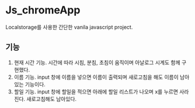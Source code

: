 # Js_chromeApp
Localstorage를 사용한 간단한 vanila javascript project.
## 기능
1. 현재 시간 기능. 시간에 따라 시침, 분침, 초침이 움직이며 아날로그 시계도 함께 구현했다.
2. 이름 기능. input 창에 이름을 넣으면 이름이 출력되며 새로고침을 해도 이름이 남아있는 기능이다.
3. 할일 기능. input 창에 할일을 적으면 아래에 할일 리스트가 나오며 x를 누르면 사라진다. 새로고침해도 남아있다.
